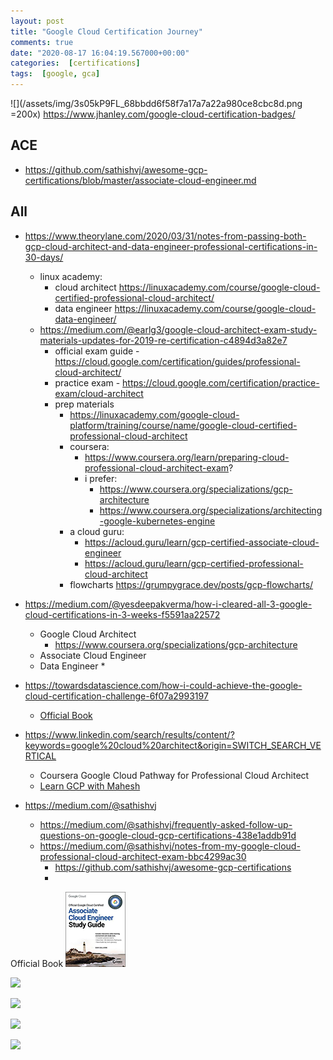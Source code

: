 ```yaml
---
layout: post
title: "Google Cloud Certification Journey"
comments: true
date: "2020-08-17 16:04:19.567000+00:00"
categories:  [certifications]
tags:  [google, gca]
---
```



![](/assets/img/3s05kP9FL_68bbdd6f58f7a17a7a22a980ce8cbc8d.png =200x)
https://www.jhanley.com/google-cloud-certification-badges/


## ACE

* https://github.com/sathishvj/awesome-gcp-certifications/blob/master/associate-cloud-engineer.md


## All

* https://www.theorylane.com/2020/03/31/notes-from-passing-both-gcp-cloud-architect-and-data-engineer-professional-certifications-in-30-days/
    * linux academy:
        * cloud architect https://linuxacademy.com/course/google-cloud-certified-professional-cloud-architect/
        * data engineer https://linuxacademy.com/course/google-cloud-data-engineer/
    * https://medium.com/@earlg3/google-cloud-architect-exam-study-materials-updates-for-2019-re-certification-c4894d3a82e7
        * official exam guide - https://cloud.google.com/certification/guides/professional-cloud-architect/
        * practice exam - https://cloud.google.com/certification/practice-exam/cloud-architect
        * prep materials
            * https://linuxacademy.com/google-cloud-platform/training/course/name/google-cloud-certified-professional-cloud-architect
            * coursera:
                * https://www.coursera.org/learn/preparing-cloud-professional-cloud-architect-exam?
                * i prefer:
                    * https://www.coursera.org/specializations/gcp-architecture
                    * https://www.coursera.org/specializations/architecting-google-kubernetes-engine
            * a cloud guru:
                * https://acloud.guru/learn/gcp-certified-associate-cloud-engineer
                * https://acloud.guru/learn/gcp-certified-professional-cloud-architect
            * flowcharts https://grumpygrace.dev/posts/gcp-flowcharts/
            

* https://medium.com/@yesdeepakverma/how-i-cleared-all-3-google-cloud-certifications-in-3-weeks-f5591aa22572
    * Google Cloud Architect
        * https://www.coursera.org/specializations/gcp-architecture
    * Associate Cloud Engineer
    * Data Engineer
        * 
* https://towardsdatascience.com/how-i-could-achieve-the-google-cloud-certification-challenge-6f07a2993197
    *  [Official Book](https://amzn.to/2NNfBmF)

* https://www.linkedin.com/search/results/content/?keywords=google%20cloud%20architect&origin=SWITCH_SEARCH_VERTICAL
    * Coursera Google Cloud Pathway for Professional Cloud Architect
    * [Learn GCP with Mahesh](https://www.youtube.com/channel/UCL8vwy2jhEtQrC-Rx6qzCZg)

* https://medium.com/@sathishvj
    * https://medium.com/@sathishvj/frequently-asked-follow-up-questions-on-google-cloud-gcp-certifications-438e1addb91d
    * https://medium.com/@sathishvj/notes-from-my-google-cloud-professional-cloud-architect-exam-bbc4299ac30
        * https://github.com/sathishvj/awesome-gcp-certifications
        * 

Official Book
![](/assets/img/3s05kP9FL_d711cfde53418a3e5b5c88cd21b7939e.png)


[![](/uploads/upload_b21c032ed8c7ba515dda8375d6d820ae.png)](https://www.coursera.org/professional-certificates/gcp-data-engineering)


[![](/uploads/upload_bc843138fb770997196cdd6bfa6ec969.png)](https://www.coursera.org/professional-certificates/gcp-cloud-architect)


[![](/uploads/upload_348b0d7a9b531baadd8f74a81524cbe9.png)](https://www.coursera.org/professional-certificates/cloud-engineering-gcp)

[![](/uploads/upload_0940964c35203109a1af086ab32e7145.png)](https://www.coursera.org/specializations/gcp-data-machine-learning)
